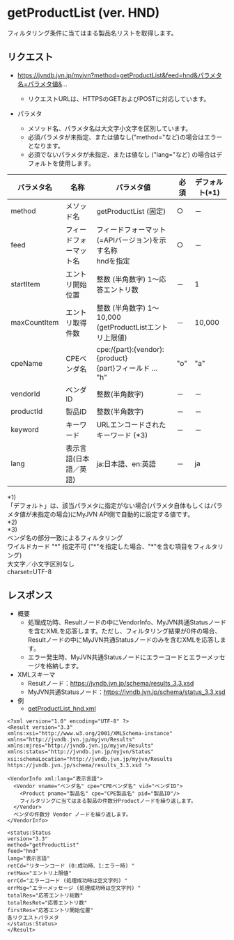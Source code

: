 # getProductList (ver. HND)
フィルタリング条件に当てはまる製品名リストを取得します。

## リクエスト
* https://jvndb.jvn.jp/myjvn?method=getProductList&feed=hnd&パラメタ名=パラメタ値&...
  * リクエストURLは、HTTPSのGETおよびPOSTに対応しています。

* パラメタ
  * メソッド名、パラメタ名は大文字小文字を区別しています。
  * 必須パラメタが未指定、または値なし("method="など)の場合はエラーとなります。
  * 必須でないパラメタが未指定、または値なし ("lang="など) の場合はデフォルトを使用します。

| パラメタ名 | 名称 | パラメタ値 | 必須 | デフォルト(\*1) |
| ---- | ---- | ---- | ---- | ---- | 
| method | メソッド名 | getProductList (固定) | ○ | － |
| feed | フィードフォーマット名 | フィードフォーマット(=APIバージョン)を示す名称 <br> hndを指定 | ○ | － |
| startItem | エントリ開始位置 | 整数 (半角数字) 1～応答エントリ数 | － | 1 |
| maxCountItem | エントリ取得件数 | 整数 (半角数字) 1～10,000 (getProductListエントリ上限値)  | － | 10,000 |
| cpeName | CPEベンダ名 | cpe:/{part}:{vendor}:{product} <br> {part}フィールド ... "h" | "o" | "a" | "\*" <br> {vendor}:{product}フィールド ... CPE製品名 (\*2) | － | － |
| vendorId | ベンダID | 整数(半角数字) | － | － |
| productId | 製品ID | 整数(半角数字) | － | － |
| keyword | キーワード | URLエンコードされたキーワード (\*3) | － | － |
| lang | 表示言語(日本語／英語) | ja:日本語、en:英語 | － | ja |

\*1)  
「デフォルト」は、該当パラメタに指定がない場合(パラメタ自体もしくはパラメタ値が未指定の場合)にMyJVN API側で自動的に設定する値です。  
\*2)  
\*3)  
ベンダ名の部分一致によるフィルタリング  
ワイルドカード "\*" 指定不可 ("\*"を指定した場合、"\*"を含む項目をフィルタリング)  
大文字／小文字区別なし  
charset=UTF-8  

## レスポンス
* 概要
  * 処理成功時、Resultノードの中にVendorInfo、MyJVN共通Statusノードを含むXMLを応答します。ただし、フィルタリング結果が0件の場合、Resultノードの中にMyJVN共通Statusノードのみを含むXMLを応答します。
  * エラー発生時、MyJVN共通Statusノードにエラーコードとエラーメッセージを格納します。
* XMLスキーマ
  * Resultノード：https://jvndb.jvn.jp/schema/results_3.3.xsd
  * MyJVN共通Statusノード：https://jvndb.jvn.jp/schema/status_3.3.xsd
* 例
  * [ getProductList_hnd.xml ](examples/getProductList_hnd.xml)

```
<?xml version="1.0" encoding="UTF-8" ?>
<Result version="3.3"
xmlns:xsi="http://www.w3.org/2001/XMLSchema-instance"
xmlns="http://jvndb.jvn.jp/myjvn/Results"
xmlns:mjres="http://jvndb.jvn.jp/myjvn/Results"
xmlns:status="http://jvndb.jvn.jp/myjvn/Status"
xsi:schemaLocation="http://jvndb.jvn.jp/myjvn/Results　
https://jvndb.jvn.jp/schema/results_3.3.xsd ">

<VendorInfo xml:lang="表示言語">
  <Vendor vname="ベンダ名" cpe="CPEベンダ名" vid="ベンダID">
    <Product pname="製品名" cpe="CPE製品名" pid="製品ID"/>
    フィルタリングに当てはまる製品の件数分Productノードを繰り返します。
  </Vendor>
  ベンダの件数分 Vendor ノードを繰り返します。
</VendorInfo>

<status:Status
version="3.3"
method="getProductList"
feed="hnd"
lang="表示言語"
retCd="リターンコード (0:成功時、1:エラー時) "
retMax="エントリ上限値"
errCd="エラーコード (処理成功時は空文字列) "
errMsg="エラーメッセージ (処理成功時は空文字列) "
totalRes="応答エントリ総数"
totalResRet="応答エントリ数"
firstRes="応答エントリ開始位置"
各リクエストパラメタ
</status:Status>
</Result>
```
